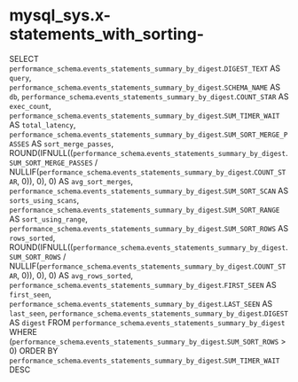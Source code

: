 # mysql_sys.x-statements_with_sorting-

SELECT 
    `performance_schema`.`events_statements_summary_by_digest`.`DIGEST_TEXT` AS `query`,
    `performance_schema`.`events_statements_summary_by_digest`.`SCHEMA_NAME` AS `db`,
    `performance_schema`.`events_statements_summary_by_digest`.`COUNT_STAR` AS `exec_count`,
    `performance_schema`.`events_statements_summary_by_digest`.`SUM_TIMER_WAIT` AS `total_latency`,
    `performance_schema`.`events_statements_summary_by_digest`.`SUM_SORT_MERGE_PASSES` AS `sort_merge_passes`,
    ROUND(IFNULL((`performance_schema`.`events_statements_summary_by_digest`.`SUM_SORT_MERGE_PASSES` / NULLIF(`performance_schema`.`events_statements_summary_by_digest`.`COUNT_STAR`,
                            0)),
                    0),
            0) AS `avg_sort_merges`,
    `performance_schema`.`events_statements_summary_by_digest`.`SUM_SORT_SCAN` AS `sorts_using_scans`,
    `performance_schema`.`events_statements_summary_by_digest`.`SUM_SORT_RANGE` AS `sort_using_range`,
    `performance_schema`.`events_statements_summary_by_digest`.`SUM_SORT_ROWS` AS `rows_sorted`,
    ROUND(IFNULL((`performance_schema`.`events_statements_summary_by_digest`.`SUM_SORT_ROWS` / NULLIF(`performance_schema`.`events_statements_summary_by_digest`.`COUNT_STAR`,
                            0)),
                    0),
            0) AS `avg_rows_sorted`,
    `performance_schema`.`events_statements_summary_by_digest`.`FIRST_SEEN` AS `first_seen`,
    `performance_schema`.`events_statements_summary_by_digest`.`LAST_SEEN` AS `last_seen`,
    `performance_schema`.`events_statements_summary_by_digest`.`DIGEST` AS `digest`
FROM
    `performance_schema`.`events_statements_summary_by_digest`
WHERE
    (`performance_schema`.`events_statements_summary_by_digest`.`SUM_SORT_ROWS` > 0)
ORDER BY `performance_schema`.`events_statements_summary_by_digest`.`SUM_TIMER_WAIT` DESC
